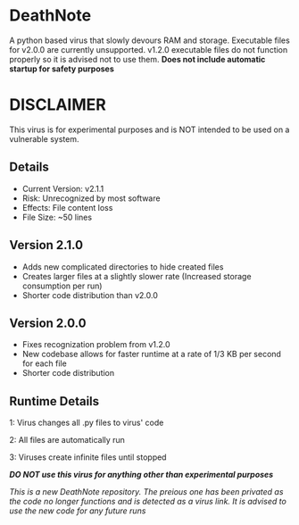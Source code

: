 # DeathNote
A python based virus that slowly devours RAM and storage. Executable files for v2.0.0 are currently unsupported. v1.2.0 executable files do not function properly so it is advised not to use them. **Does not include automatic startup for safety purposes**

# DISCLAIMER
This virus is for experimental purposes and is NOT intended to be used on a vulnerable system.

Details
-
- Current Version: v2.1.1
- Risk: Unrecognized by most software
- Effects: File content loss
- File Size: ~50 lines

Version 2.1.0
-
- Adds new complicated directories to hide created files
- Creates larger files at a slightly slower rate (Increased storage consumption per run)
- Shorter code distribution than v2.0.0

Version 2.0.0
-
- Fixes recognization problem from v1.2.0
- New codebase allows for faster runtime at a rate of 1/3 KB per second for each file
- Shorter code distribution

Runtime Details
-
1: Virus changes all .py files to virus' code

2: All files are automatically run

3: Viruses create infinite files until stopped

***DO NOT use this virus for anything other than experimental purposes***

*This is a new DeathNote repository. The preious one has been privated as the code no longer functions and is detected as a virus link. It is advised to use the new code for any future runs*
